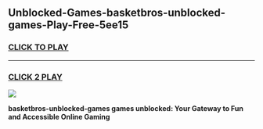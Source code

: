 
## Unblocked-Games-basketbros-unblocked-games-Play-Free-5ee15
<h3>
<a href="https://premium76.site?title=basketbros-unblocked-games&ref=22A">CLICK TO PLAY</a></h3>
<hr>

<h3>
<a href="https://premium76.site?title=basketbros-unblocked-games&ref=22A">CLICK 2 PLAY</a>
  
</h3>

<a href="https://premium76.site?title=basketbros-unblocked-games&ref=22A"><img src="https://clearcache.store/games.png"></a>


**basketbros-unblocked-games games unblocked: Your Gateway to Fun and Accessible Online Gaming**
